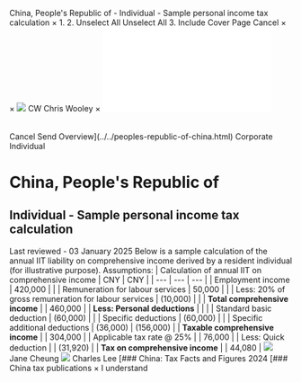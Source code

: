 China, People's Republic of - Individual - Sample personal income tax calculation
×
1.
2.
Unselect All
Unselect All
3.
Include Cover Page
Cancel
×
×
![](../../-/media/world-wide-tax-summaries/attachments/global---chris-wooley.ashx%3Frev=ac5e5f3223b34096b1afc2a6009c7320&revision=ac5e5f32-23b3-4096-b1af-c2a6009c7320&hash=859B7ADC84DC2CBEC9760E9E6EE7DE6D0A8BFCDF)
CW
Chris Wooley
×
![](sample-personal-income-tax-calculation.html)
######
Cancel
Send
Overview](../../peoples-republic-of-china.html)
Corporate
Individual
# China, People's Republic of
## Individual - Sample personal income tax calculation
Last reviewed - 03 January 2025
Below is a sample calculation of the annual IIT liability on comprehensive income derived by a resident individual (for illustrative purpose).
Assumptions:
| Calculation of annual IIT on comprehensive income | CNY | CNY |
| --- | --- | --- |
| Employment income | 420,000 |  |
| Remuneration for labour services | 50,000 |  |
| Less: 20% of gross remuneration for labour services | (10,000) |  |
| **Total comprehensive income** |  | 460,000 |
| **Less: Personal deductions** |  |  |
| Standard basic deduction | (60,000) |  |
| Specific deductions | (60,000) |  |
| Specific additional deductions | (36,000) | (156,000) |
| **Taxable comprehensive income** |  | 304,000 |
| Applicable tax rate @ 25% |  | 76,000 |
| Less: Quick deduction |  | (31,920) |
| **Tax on comprehensive income** |  | 44,080 |
![](../../-/media/world-wide-tax-summaries/peoplesrepublicofchinajane-cheungchina--jane-cheungjpg20220505101514467.ashx%3Frev=b4979f42b70544e2ad0a90d0078c53d9&revision=b4979f42-b705-44e2-ad0a-90d0078c53d9&hash=815E306476DA4B401F2C7E87B73795F6A3C9FDE7)
Jane Cheung
![](../../-/media/world-wide-tax-summaries/peoplesrepublicofchinacharles-leedownload-1jpg20240111012549869.ashx%3Frev=561053938de94d24a7facd29958b8576&revision=56105393-8de9-4d24-a7fa-cd29958b8576&hash=BBF4BA293E536D177EA006B367E1FD470DF13EBC)
Charles Lee
[### China: Tax Facts and Figures 2024
[### China tax publications
×
I understand